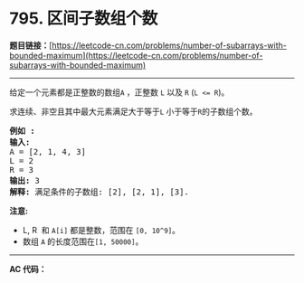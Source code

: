 # 795. 区间子数组个数

**题目链接：**[https://leetcode-cn.com/problems/number-of-subarrays-with-bounded-maximum](https://leetcode-cn.com/problems/number-of-subarrays-with-bounded-maximum)

---

<div class="content__1Y2H">
 <div class="notranslate">
  <p>给定一个元素都是正整数的数组<code>A</code>&nbsp;，正整数 <code>L</code>&nbsp;以及&nbsp;<code>R</code>&nbsp;(<code>L &lt;= R</code>)。</p> 
  <p>求连续、非空且其中最大元素满足大于等于<code>L</code>&nbsp;小于等于<code>R</code>的子数组个数。</p> 
  <pre class="language-text"><strong>例如 :</strong>
<strong>输入:</strong> 
A = [2, 1, 4, 3]
L = 2
R = 3
<strong>输出:</strong> 3
<strong>解释:</strong> 满足条件的子数组: [2], [2, 1], [3].
</pre> 
  <p><strong>注意:</strong></p> 
  <ul> 
   <li>L, R&nbsp; 和&nbsp;<code>A[i]</code> 都是整数，范围在&nbsp;<code>[0, 10^9]</code>。</li> 
   <li>数组&nbsp;<code>A</code>&nbsp;的长度范围在<code>[1, 50000]</code>。</li> 
  </ul> 
 </div>
</div>

---

**AC 代码：**

```java

```